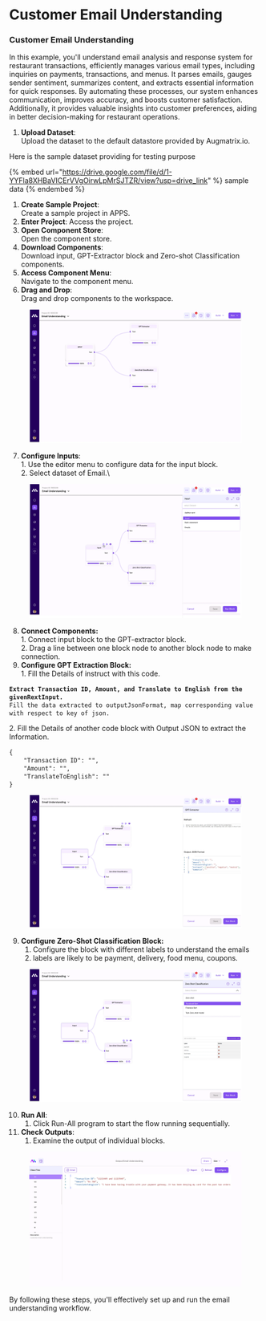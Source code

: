 # Customer Email Understanding

### Customer Email Understanding

In this example, you'll understand email analysis and response system for restaurant transactions, efficiently manages various email types, including inquiries on payments, transactions, and menus. It parses emails, gauges sender sentiment, summarizes content, and extracts essential information for quick responses. By automating these processes, our system enhances communication, improves accuracy, and boosts customer satisfaction. Additionally, it provides valuable insights into customer preferences, aiding in better decision-making for restaurant operations.&#x20;

1. **Upload Dataset**:\
   Upload the dataset to the default datastore provided by Augmatrix.io.

Here is the sample dataset providing for testing purpose

{% embed url="https://drive.google.com/file/d/1-YYFla8XHBaVICErVVgOirwLpMrSJTZR/view?usp=drive_link" %}
sample data
{% endembed %}

1. **Create Sample Project**:\
   Create a sample project in APPS.
2. **Enter Project**: Access the project.
3. **Open Component Store**:\
   Open the component store.
4. **Download Components**:\
   Download input, GPT-Extractor block and Zero-shot Classification components.&#x20;
5. **Access Component Menu**:\
   Navigate to the component menu.
6. **Drag and Drop**:\
   Drag and drop components to the workspace.



<figure><img src="../.gitbook/assets/emailflow.webp" alt=""><figcaption></figcaption></figure>

7. **Configure Inputs**:\
   1\. Use the editor menu to configure data for the input block. \
   2\.  Select dataset of Email.\


<figure><img src="../.gitbook/assets/emailinput (1).webp" alt=""><figcaption></figcaption></figure>

8. **Connect Components:**\
   1\. Connect input block to the GPT-extractor block.\
   2\. Drag a line between one block node to another block node to make connection.
9. **Configure GPT Extraction Block:**\
   1\. Fill the Details of instruct with this code.

<pre><code><strong>Extract Transaction ID, Amount, and Translate to English from the givenRextInput.
</strong>Fill the data extracted to outputJsonFormat, map corresponding value with respect to key of json.
</code></pre>

&#x20;    2\. Fill the Details of another code block with Output JSON to extract the Information.

```
{
    "Transaction ID": "",
    "Amount": "",
    "TranslateToEnglish": ""
}
```

<figure><img src="../.gitbook/assets/emailgpt.webp" alt=""><figcaption></figcaption></figure>

9. **Configure Zero-Shot Classification Block:**
   1. Configure the block with different labels to understand the emails
   2. labels are likely to be payment, delivery, food menu, coupons.&#x20;

<figure><img src="../.gitbook/assets/emailzero.webp" alt=""><figcaption></figcaption></figure>

10. **Run All**:
    1. Click Run-All program to start the flow running sequentially.
11. **Check Outputs**:
    1. Examine the output of individual blocks.



<figure><img src="../.gitbook/assets/emailoutput.webp" alt=""><figcaption></figcaption></figure>

By following these steps, you'll effectively set up and run the email understanding workflow.
